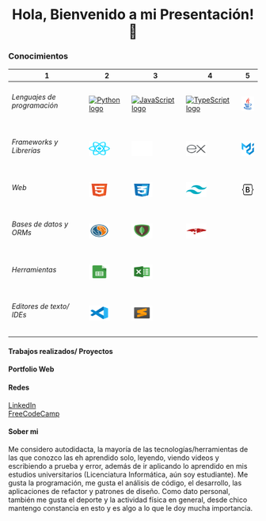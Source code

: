 <h1 align='center'> Hola, Bienvenido a mi Presentación! 👋</h1>

<h3>Conocimientos</h3>

| 1 | 2 | 3 | 4 | 5 |
| ----------- | ----------- | ----------- | ----------- | ----------- |
| <h6>Lenguajes de programación</h6> | <a href='https://www.python.org/'><img src='https://cdn.jsdelivr.net/gh/devicons/devicon/icons/python/python-original.svg' height='30' width='42' alt='Python logo'/></a> | <a href='https://developer.mozilla.org/en-US/docs/Web/JavaScript'><img src='https://cdn.jsdelivr.net/gh/devicons/devicon/icons/javascript/javascript-original.svg' height='30' width='42' alt='JavaScript logo'/></a> | <a href='https://www.typescriptlang.org/'><img src='https://cdn.jsdelivr.net/gh/devicons/devicon/icons/typescript/typescript-original.svg' height='30' width='42' alt='TypeScript logo'/></a> | <a href='https://www.oracle.com/ar/java/'><img src='./svg/java.svg' height='30' width='42' alt='Java logo'/></a>
| <h6>Frameworks y Librerías</h6> | <a href='https://reactjs.org/'><img src='./svg/react.svg' height='30' width='42' alt='React logo'/></a> | <a href='https://nextjs.org/'><img src='./svg/nextjs.svg' height='30' width='42' alt='Nextjs logo'/></a> | <a href='https://expressjs.com/'><img src='./svg/express.svg' height='30' width='42' alt='express logo'/></a> | <a href='https://mui.com/material-ui/getting-started/'><img src='./svg/mui-material.svg' height='30' width='42' alt='mui material logo'/></a>
| <h6>Web</h6> | <a href='#'><img src='./svg/html.svg' height='30' width='42' alt='HTML logo'/></a> | <a href='#'><img src='./svg/css.svg' height='30' width='42' alt='CSS logo'/></a> | <a href='#'><img src='./svg/tailwind.svg' height='30' width='42' alt='Tailwind logo'/></a> | <a href='#'><img src='./svg/bootstrap.svg' height='30' width='42' alt='Bootstrap logo'/></a>
| <h6>Bases de datos y ORMs</h6> | <a href='https://www.mysql.com/'><img src='./svg/mysql.svg' height='30' width='42' alt='MySQL logo'/></a> | <a href='https://www.mongodb.com/es'><img src='./svg/mongodb.svg' height='30' width='42' alt='MongoDB logo'/></a> | <a href='https://mongoosejs.com'><img src='./svg/mongoose.svg' height='30' width='42' alt='mongoose logo'/></a>
| <h6>Herramientas</h6> | <a href='#'><img src='./svg/google-sheets.svg' height='30' width='42' alt='Google Sheets logo'/></a> | <a href='#'><img src='./svg/excel.svg' height='30' width='42' alt='Nextjs logo'/></a>
| <h6>Editores de texto/ IDEs</h6> | <a href='https://code.visualstudio.com/'><img src='./svg/vs-code.svg' height='30' width='42' alt='Visual Studio Code logo'/></a> | <a href='https://www.sublimetext.com/'><img src='./svg/sublime-text.svg' height='30' width='42' alt='Sublime Text logo'/></a>

<h4>Trabajos realizados/ Proyectos</h4>
<!-- DEV -->

<h4>Portfolio Web</h4>
<!-- DEV -->

<h4>Redes</h4>

[LinkedIn](https://www.linkedin.com/in/matias-diz-rendani/)
<br clear="both">
[FreeCodeCamp](https://www.freecodecamp.org/Matias-DR)

<h4>Sober mi</h4>
Me considero autodidacta, la mayoría de las tecnologías/herramientas de las que conozco las eh aprendido solo, leyendo, viendo videos y escribiendo a prueba y error, además de ir aplicando lo aprendido en mis estudios universitarios (Licenciatura Informática, aún soy estudiante). Me gusta la programación, me gusta el análisis de código, el desarrollo, las aplicaciones de refactor y patrones de diseño.
Como dato personal, también me gusta el deporte y la actividad física en general, desde chico mantengo constancia en esto y es algo a lo que le doy mucha importancia.
